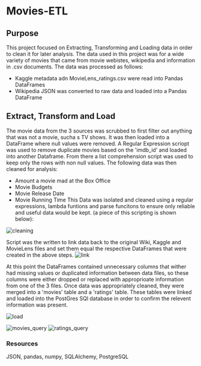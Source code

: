 # Movies-ETL

## Purpose
This project focused on Extracting, Transforming and Loading data in order to clean it for later analysis. The data used in this project was for a wide variety of movies that came from movie webistes, wikipedia and information in .csv documents. The data was processed as follows:
- Kaggle metadata adn MovieLens_ratings.csv were read into Pandas DataFrames
- Wikipedia JSON was converted to raw data and loaded into a Pandas DataFrame

## Extract, Transform and Load
The movie data  from the 3 sources was scrubbed to first filter out anything that was not a movie, sucha s TV shows. It was then loaded into a DataFrame where null values were removed. A Regular Expression scriopt was used to remove duplicate movies based on the 'imdb_id' and loaded into another Dataframe. From there a list comprehension script was used to keep only the rows with non null values. The following data was then cleaned for analysis:
- Amount a movie mad at the Box Office
- Movie Budgets
- Movie Release Date
- Movie Running Time
This Data was isolated and cleaned using a regular expressions, lambda funtions and parse funcitons to ensure only reliable and useful data would be kept. (a piece of this scripting is shown below):

![cleaning](https://user-images.githubusercontent.com/102814578/173982282-efe1a0ed-90c2-4d65-acba-231750d2b1c4.png)

Script was the written to link data back to the original Wiki, Kaggle and MovieLens files and set them equal the respective DataFrames that were created in the above steps.
![link](https://user-images.githubusercontent.com/102814578/173982127-65413455-1821-4ddf-8a78-9e303bad730c.png)


At this point the DataFrames contained unnecessary columns that wither had missing values or duplicated information between data files, so these columns were either dropped or replaced with approprioate information from one of the 3 files. Once data was appropriately cleaned, they were merged into a 'movies' table and a 'ratings' table. These tables were linked and loaded into the PostGres SQl database in order to confirm the relevent information was present.

![load](https://user-images.githubusercontent.com/102814578/173982044-f0acf577-19e2-4918-a101-48dea1a3fcb8.png)

![movies_query](https://user-images.githubusercontent.com/102814578/173981626-b0199405-92a9-46c0-b98f-a33d6d627eef.png)
![ratings_query](https://user-images.githubusercontent.com/102814578/173981670-597c8c86-6c10-4778-aafd-06d9493a569e.png)

### Resources
JSON, pandas, numpy, SQLAlchemy, PostgreSQL
